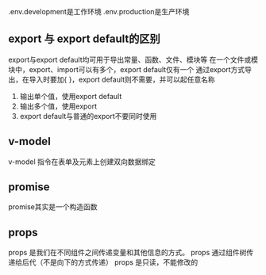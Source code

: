 .env.development是工作环境
.env.production是生产环境

## export 与 export default的区别

export与export default均可用于导出常量、函数、文件、模块等
在一个文件或模块中，export、import可以有多个，export default仅有一个
通过export方式导出，在导入时要加{ }，export default则不需要，并可以起任意名称

1. 输出单个值，使用export default
2. 输出多个值，使用export
3. export default与普通的export不要同时使用

## v-model
 v-model 指令在表单及元素上创建双向数据绑定

## promise
promise其实是一个构造函数

## props
props 是我们在不同组件之间传递变量和其他信息的方式。
props 通过组件树传递给后代（不是向下的方式传递）
props 是只读，不能修改的